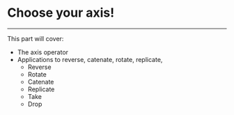 # Choose your axis!
---

This part will cover:
- The axis operator
- Applications to reverse, catenate, rotate, replicate, 
  - Reverse
  - Rotate
  - Catenate
  - Replicate
  - Take
  - Drop
